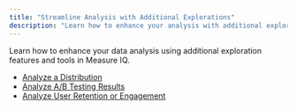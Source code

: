 ```yaml
---
title: "Streamline Analysis with Additional Explorations"
description: "Learn how to enhance your analysis with additional exploration features in Measure IQ"
---
```


Learn how to enhance your data analysis using additional exploration features and tools in Measure IQ.

- [Analyze a Distribution](./analyze-a-distribution)
- [Analyze A/B Testing Results](./analyze-ab-testing-results)
- [Analyze User Retention or Engagement](./analyze-user-retention-or-engagement-with-the-retention-module)
